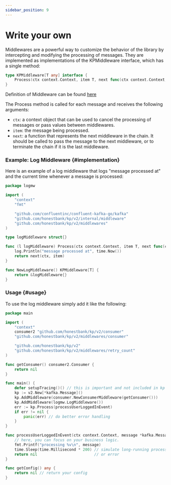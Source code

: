 ```yaml
---
sidebar_position: 9
---
```


# Write your own
Middlewares are a powerful way to customize the behavior of the library by intercepting and modifying the processing of messages. They are implemented as implementations of the KPMiddleware interface, which has a single method:
```go
type KPMiddleware[T any] interface {
	Process(ctx context.Context, item T, next func(ctx context.Context, item T) error) error
}
```

Definition of Middleware can be found [here](https://github.com/honestbank/kp/blob/e5d8f1e0ec1cceaa898e6a1ed7f7b468021b7b74/v2/middlewares/interface.go#L5-L7)


The Process method is called for each message and receives the following arguments:
- `ctx`: a context object that can be used to cancel the processing of messages or pass values between middlewares.
- `item`: the message being processed.
- `next`: a function that represents the next middleware in the chain. It should be called to pass the message to the next middleware, or to terminate the chain if it is the last middleware.


### Example: Log Middleware {#implementation}
Here is an example of a log middleware that logs "message processed at" and the current time whenever a message is processed:

```go
package logmw

import (
	"context"
	"fmt"

	"github.com/confluentinc/confluent-kafka-go/kafka"
	"github.com/honestbank/kp/v2/internal/middleware"
	"github.com/honestbank/kp/v2/middlewares"
)

type logMiddleware struct{}

func (l logMiddleware) Process(ctx context.Context, item T, next func(ctx context.Context, item T) error) error {
	log.Println("message processed at", time.Now())
	return next(ctx, item)
}

func NewLogMiddleware() KPMiddleware[T] {
	return &logMiddleware{}
}
```


### Usage {#usage}
To use the log middleware simply add it like the following:

```go
package main

import (
	"context"
	consumer2 "github.com/honestbank/kp/v2/consumer"
	"github.com/honestbank/kp/v2/middlewares/consumer"

	"github.com/honestbank/kp/v2"
	"github.com/honestbank/kp/v2/middlewares/retry_count"
)

func getConsumer() consumer2.Consumer {
    return nil
}

func main() {
	defer setupTracing()() // this is important and not included in kp by default
	kp := v2.New[*kafka.Message]()
	kp.AddMiddleware(consumer.NewConsumerMiddleware(getConsumer()))
	kp.AddMiddleware(logmw.LogMiddleware())
	err := kp.Process(processUserLoggedInEvent)
	if err != nil {
		panic(err) // do better error handling
	}
}

func processUserLoggedInEvent(ctx context.Context, message *kafka.Message) error {
	// here, you can focus on your business logic.
	fmt.Printf("processing %v\n", message)
	time.Sleep(time.Millisecond * 200) // simulate long-running process
	return nil                         // or error
}

func getConfig() any {
	return nil // return your config
}
```
